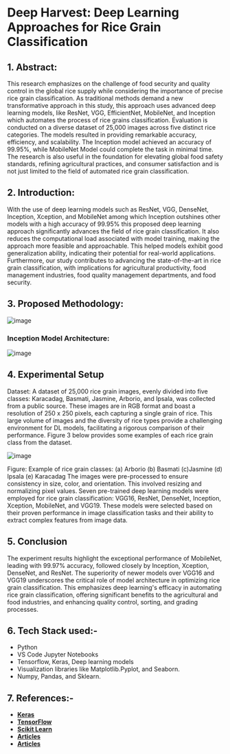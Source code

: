 # Deep Harvest: Deep Learning Approaches for Rice Grain Classification

## 1. Abstract:
This research emphasizes on the challenge of food security and quality control in the global rice supply while considering the importance of precise rice grain classification. As traditional methods demand a new transformative approach in this study, this approach uses advanced deep learning models, like ResNet, VGG, EfficientNet, MobileNet, and Inception which automates the process of rice grains classification. Evaluation is conducted on a diverse dataset of 25,000 images across five distinct rice categories. The models resulted in providing remarkable accuracy, efficiency, and scalability. The Inception model achieved an accuracy of 99.95%, while MobileNet  Model could complete the task in minimal time. The research is also useful in the foundation for elevating global food safety standards, refining agricultural practices, and consumer satisfaction and is not just limited to the field of automated rice grain classification.

## 2. Introduction:
With the use of deep learning models such as ResNet, VGG, DenseNet, Inception, Xception, and MobileNet among which Inception outshines other models with a high accuracy of 99.95% this proposed deep learning approach significantly advances the field of rice grain classification. It also reduces the computational load associated with model training, making the approach more feasible and approachable. This helped models exhibit good generalization ability, indicating their potential for real-world applications. Furthermore, our study contributes to advancing the state-of-the-art in rice grain classification, with implications for agricultural productivity, food management industries, food quality management departments, and food security. 

## 3. Proposed Methodology:
![image](https://github.com/piyush8227/Rice-Grain-Image-Classification-Task/assets/78916771/ddf06449-1b73-4bf2-b7e8-ef9fa362a990)

### Inception Model Architecture:
![image](https://github.com/piyush8227/Rice-Grain-Image-Classification-Task/assets/78916771/451848f0-13fc-462f-92fc-bca6a138e1fe)

## 4. Experimental Setup
Dataset: A dataset of 25,000 rice grain images, evenly divided into five classes: Karacadag, Basmati, Jasmine, Arborio, and Ipsala, was collected from a public source. These images are in RGB format and boast a resolution of 250 x 250 pixels, each capturing a single grain of rice. This large volume of images and the diversity of rice types provide a challenging environment for DL models, facilitating a rigorous comparison of their performance. Figure 3 below provides some examples of each rice grain class from the dataset.

![image](https://github.com/piyush8227/Rice-Grain-Image-Classification-Task/assets/78916771/721c9cac-c8c2-4445-a2ef-58339dc83c9c)

Figure: Example of rice grain classes: (a) Arborio (b) Basmati (c)Jasmine (d) Ipsala (e) Karacadag
The images were pre-processed to ensure consistency in size, color, and orientation. This involved resizing and normalizing pixel values. Seven pre-trained deep learning models were employed for rice grain classification: VGG16, ResNet, DenseNet, Inception, Xception, MobileNet, and VGG19. These models were selected based on their proven performance in image classification tasks and their ability to extract complex features from image data. 

## 5. Conclusion
The experiment results highlight the exceptional performance of MobileNet, leading with 99.97% accuracy, followed closely by Inception, Xception, DenseNet, and ResNet. The superiority of newer models over VGG16 and VGG19 underscores the critical role of model architecture in optimizing rice grain classification. This emphasizes deep learning's efficacy in automating rice grain classification, offering significant benefits to the agricultural and food industries, and enhancing quality control, sorting, and grading processes.

## 6. Tech Stack used:-
* Python
* VS Code Jupyter Notebooks
* Tensorflow, Keras, Deep learning models
* Visualization libraries like Matplotlib.Pyplot, and Seaborn.
* Numpy, Pandas, and Sklearn.
  
## 7. References:-
* **[Keras](https://keras.io/api/)**
* **[TensorFlow](https://www.tensorflow.org/)**
* **[Scikit Learn](https://scikit-learn.org/stable/)**
* **[Articles](https://www.sciencedirect.com/science/article/pii/S1746809422007224)**
* **[Articles](https://www.nature.com/articles/s41598-021-93832-2)**
